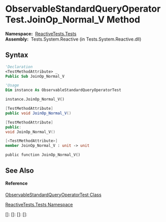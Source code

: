 # ObservableStandardQueryOperatorTest.JoinOp\_Normal\_V Method

**Namespace:**  [ReactiveTests.Tests](ReactiveTests.Tests\ReactiveTests.Tests.md)  
**Assembly:**  Tests.System.Reactive (in Tests.System.Reactive.dll)

## Syntax

```vb
'Declaration
<TestMethodAttribute> _
Public Sub JoinOp_Normal_V
```

```vb
'Usage
Dim instance As ObservableStandardQueryOperatorTest

instance.JoinOp_Normal_V()
```

```csharp
[TestMethodAttribute]
public void JoinOp_Normal_V()
```

```c++
[TestMethodAttribute]
public:
void JoinOp_Normal_V()
```

```fsharp
[<TestMethodAttribute>]
member JoinOp_Normal_V : unit -> unit 
```

```jscript
public function JoinOp_Normal_V()
```

## See Also

#### Reference

[ObservableStandardQueryOperatorTest Class](ObservableStandardQueryOperatorTest\ObservableStandardQueryOperatorTest.md)

[ReactiveTests.Tests Namespace](ReactiveTests.Tests\ReactiveTests.Tests.md)

[]: 
[]: 
[]: 
[]: 
